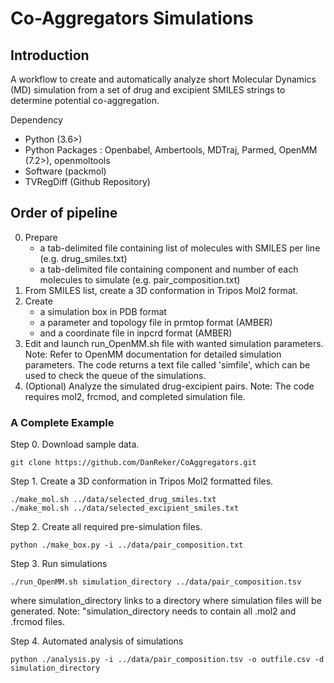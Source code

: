 # Co-Aggregators Simulations

## Introduction
A workflow to create and automatically analyze short Molecular Dynamics (MD) simulation from a set of drug and excipient SMILES strings to determine potential co-aggregation.

Dependency
- Python (3.6>)
- Python Packages : Openbabel, Ambertools, MDTraj, Parmed, OpenMM (7.2>), openmoltools
- Software (packmol)
- TVRegDiff (Github Repository)

## Order of pipeline
0. Prepare 
	- a tab-delimited file containing list of molecules with SMILES per line (e.g. drug_smiles.txt)
	- a tab-delimited file containing component and number of each molecules to simulate (e.g. pair_composition.txt)
1. From SMILES list, create a 3D conformation in Tripos Mol2 format.
2. Create 
	- a simulation box in PDB format
	- a parameter and topology file in prmtop format (AMBER)
	- and a coordinate file in inpcrd format (AMBER)
3. Edit and launch run_OpenMM.sh file with wanted simulation parameters.
	Note: Refer to OpenMM documentation for detailed simulation parameters.
	The code returns a text file called 'simfile', which can be used to check the queue of the simulations.
4. (Optional) Analyze the simulated drug-excipient pairs.
	Note: The code requires mol2, frcmod, and completed simulation file.

### A Complete Example
Step 0. Download sample data.

	
	git clone https://github.com/DanReker/CoAggregators.git
	

Step 1. Create a 3D conformation in Tripos Mol2 formatted files.

	
	./make_mol.sh ../data/selected_drug_smiles.txt
	./make_mol.sh ../data/selected_excipient_smiles.txt
	
	
Step 2. Create all required pre-simulation files.

	
	python ./make_box.py -i ../data/pair_composition.txt
	

Step 3. Run simulations

	
	./run_OpenMM.sh simulation_directory ../data/pair_composition.tsv
	
where simulation_directory links to a directory where simulation files will be generated.
Note: "simulation_directory needs to contain all .mol2 and .frcmod files.

Step 4. Automated analysis of simulations 
```
python ./analysis.py -i ../data/pair_composition.tsv -o outfile.csv -d simulation_directory
```
